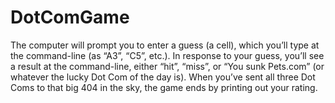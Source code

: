 # DotComGame
 The computer will prompt you to enter a guess (a cell), which you’ll type at the command-line (as “A3”, “C5”, etc.). In response to your guess, you’ll see a result at the command-line, either “hit”, “miss”, or “You sunk Pets.com” (or whatever the lucky Dot Com of the day is). When you’ve sent all three Dot Coms to that big 404 in the sky, the game ends by printing out your rating. 
